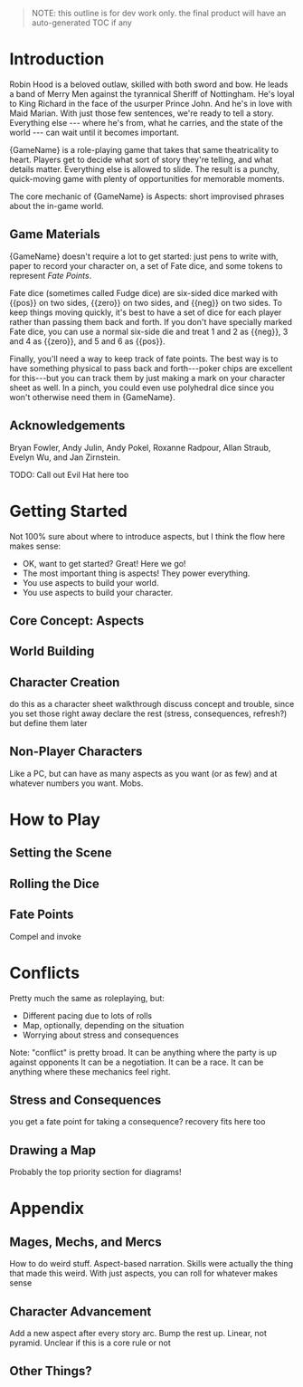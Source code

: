 ---
---

> NOTE: this outline is for dev work only. the final product will have an auto-generated TOC if any

# Introduction

Robin Hood is a beloved outlaw, skilled with both sword and bow.
He leads a band of Merry Men against the tyrannical Sheriff of Nottingham.
He's loyal to King Richard in the face of the usurper Prince John.
And he's in love with Maid Marian.
With just those few sentences, we're ready to tell a story.
Everything else --- where he's from, what he carries, and the state of the world --- can wait until it becomes important.

{GameName} is a role-playing game that takes that same theatricality to heart.
Players get to decide what sort of story they're telling, and what details matter.
Everything else is allowed to slide.
The result is a punchy, quick-moving game with plenty of opportunities for memorable moments.

The core mechanic of {GameName} is Aspects: short improvised phrases about the in-game world.

## Game Materials

{GameName} doesn't require a lot to get started: just pens to write with, paper to record your character on, a set of Fate dice, and some tokens to represent _Fate Points_.

Fate dice (sometimes called Fudge dice) are six-sided dice marked with {{pos}} on two sides, {{zero}} on two sides, and {{neg}} on two sides.
To keep things moving quickly, it's best to have a set of dice for each player rather than passing them back and forth.
If you don't have specially marked Fate dice, you can use a normal six-side die and treat 1 and 2 as <span class="nowrap">{{neg}},</span> 3 and 4 as <span class="nowrap">{{zero}},</span> and 5 and 6 as <span class="nowrap">{{pos}}.</span>

Finally, you'll need a way to keep track of fate points.
The best way is to have something physical to pass back and forth---poker chips are excellent for this---but you can track them by just making a mark on your character sheet as well.
In a pinch, you could even use polyhedral dice since you won't otherwise need them in {GameName}.

## Acknowledgements

Bryan Fowler,
Andy Julin,
Andy Pokel,
Roxanne Radpour,
Allan Straub,
Evelyn Wu,
and
Jan Zirnstein.

TODO: Call out Evil Hat here too

# Getting Started

Not 100% sure about where to introduce aspects, but I think the flow here makes sense:

- OK, want to get started? Great! Here we go!
- The most important thing is aspects! They power everything.
- You use aspects to build your world.
- You use aspects to build your character.

## Core Concept: Aspects

## World Building

## Character Creation

do this as a character sheet walkthrough
discuss concept and trouble, since you set those right away
declare the rest (stress, consequences, refresh?) but define them later

## Non-Player Characters

Like a PC, but can have as many aspects as you want (or as few) and at whatever numbers you want.
Mobs.

# How to Play

## Setting the Scene

## Rolling the Dice

## Fate Points

Compel and invoke

# Conflicts

Pretty much the same as roleplaying, but:
- Different pacing due to lots of rolls
- Map, optionally, depending on the situation
- Worrying about stress and consequences

Note: "conflict" is pretty broad.
It can be anything where the party is up against opponents
It can be a negotiation.
It can be a race.
It can be anything where these mechanics feel right.

## Stress and Consequences

you get a fate point for taking a consequence?
recovery fits here too

## Drawing a Map

Probably the top priority section for diagrams!

# Appendix

## Mages, Mechs, and Mercs

How to do weird stuff.
Aspect-based narration.
Skills were actually the thing that made this weird.
With just aspects, you can roll for whatever makes sense

## Character Advancement

Add a new aspect after every story arc.
Bump the rest up.
Linear, not pyramid.
Unclear if this is a core rule or not

## Other Things?


[fate_core]: https://www.evilhat.com/home/fate-core/
[fae]: https://www.evilhat.com/home/fae/
